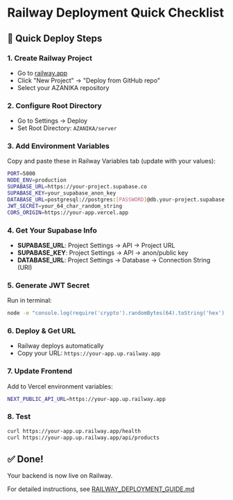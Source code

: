 # Railway Deployment Quick Checklist

## 🚀 Quick Deploy Steps

### 1. Create Railway Project
- Go to [railway.app](https://railway.app)
- Click "New Project" → "Deploy from GitHub repo"
- Select your AZANIKA repository

### 2. Configure Root Directory
- Go to Settings → Deploy
- Set Root Directory: `AZANIKA/server`

### 3. Add Environment Variables

Copy and paste these in Railway Variables tab (update with your values):

```bash
PORT=5000
NODE_ENV=production
SUPABASE_URL=https://your-project.supabase.co
SUPABASE_KEY=your_supabase_anon_key
DATABASE_URL=postgresql://postgres:[PASSWORD]@db.your-project.supabase.co:5432/postgres
JWT_SECRET=your_64_char_random_string
CORS_ORIGIN=https://your-app.vercel.app
```

### 4. Get Your Supabase Info
- **SUPABASE_URL**: Project Settings → API → Project URL
- **SUPABASE_KEY**: Project Settings → API → anon/public key
- **DATABASE_URL**: Project Settings → Database → Connection String (URI)

### 5. Generate JWT Secret
Run in terminal:
```bash
node -e "console.log(require('crypto').randomBytes(64).toString('hex'))"
```

### 6. Deploy & Get URL
- Railway deploys automatically
- Copy your URL: `https://your-app.up.railway.app`

### 7. Update Frontend
Add to Vercel environment variables:
```bash
NEXT_PUBLIC_API_URL=https://your-app.up.railway.app
```

### 8. Test
```bash
curl https://your-app.up.railway.app/health
curl https://your-app.up.railway.app/api/products
```

## ✅ Done!

Your backend is now live on Railway.

For detailed instructions, see [RAILWAY_DEPLOYMENT_GUIDE.md](./RAILWAY_DEPLOYMENT_GUIDE.md)
